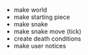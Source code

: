 - make world
- make starting piece
- make snake
- make snake move (tick)
- create death conditions
- make user notices
